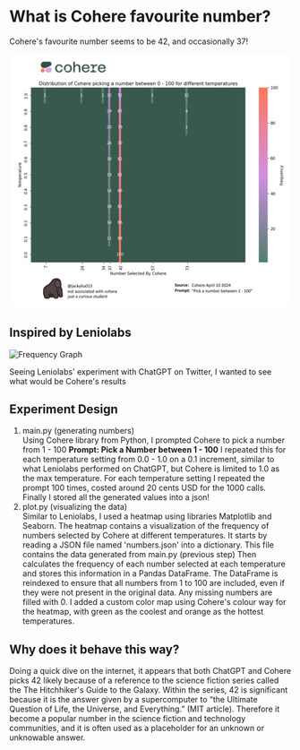 # What is Cohere favourite number?

Cohere's favourite number seems to be 42, and occasionally 37!

![Frequency Graph](graphic.png)

## Inspired by Leniolabs

<blockquote class="twitter-tweet"><a href="https://twitter.com/infobeautiful/status/1778059112250589561"></a></blockquote> 
<script async src="https://platform.twitter.com/widgets.js" charset="utf-8"></script>

![Frequency Graph](https://pbs.twimg.com/media/GKzvVpKXYAAbtZA?format=jpg&name=900x900)

Seeing Leniolabs' experiment with ChatGPT on Twitter, I wanted to see what would be Cohere's results

## Experiment Design

1. main.py (generating numbers) <br>
   Using Cohere library from Python, I prompted Cohere to pick a number from 1 - 100
   <b>Prompt: Pick a Number between 1 - 100</b>
   I repeated this for each temperature setting from 0.0 - 1.0 on a 0.1 increment, similar to what Leniolabs performed on ChatGPT, but Cohere is limited to 1.0 as the max temperature.
   For each temperature setting I repeated the prompt 100 times, costed around 20 cents USD for the 1000 calls.
   Finally I stored all the generated values into a json!
2. plot.py (visualizing the data) <br>
   Similar to Leniolabs, I used a heatmap using libraries Matplotlib and Seaborn. The heatmap contains a visualization of the frequency of numbers selected by Cohere at different temperatures.
   It starts by reading a JSON file named 'numbers.json' into a dictionary. This file contains the data generated from main.py (previous step)
   Then calculates the frequency of each number selected at each temperature and stores this information in a Pandas DataFrame. The DataFrame is reindexed to ensure that all numbers from 1 to 100 are included, even if they were not present in the original data. Any missing numbers are filled with 0.
   I added a custom color map using Cohere's colour way for the heatmap, with green as the coolest and orange as the hottest temperatures.

## Why does it behave this way?

Doing a quick dive on the internet, it appears that both ChatGPT and Cohere picks 42 likely because of a reference to the science fiction series called the The Hitchhiker's Guide to the Galaxy. Within the series, 42 is significant because it is the answer given by a supercomputer to “the Ultimate Question of Life, the Universe, and Everything.” (MIT article). Therefore it become a popular number in the science fiction and technology communities, and it is often used as a placeholder for an unknown or unknowable answer.
